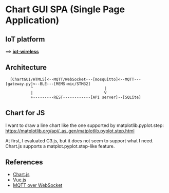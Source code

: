 # Chart GUI SPA (Single Page Application)

## IoT platform

==> **[iot-wireless](https://github.com/araobp/iot-wireless)**

## Architecture

```
  [ChartGUI/HTML5]<--MQTT/WebSocket---[mosquitto]<--MQTT---[gateway.py]<--BLE---[MEMS-mic/STM32]
           ^                               |
           |                               V
           +---------REST------------[API server]--[SQLite]
```

## Chart for JS

I want to draw a line chart like the one supported by matplotlib.pyplot.step: https://matplotlib.org/api/_as_gen/matplotlib.pyplot.step.html

At first, I evaluated C3.js, but it does not seem to support what I need. Chart.js supports a matplot.pyplot.step-like feature.

## References

- [Chart.js](https://www.chartjs.org/)
- [Vue.js](https://vuejs.org/)
- [MQTT over WebSocket](http://www.steves-internet-guide.com/using-javascript-mqtt-client-websockets/)

